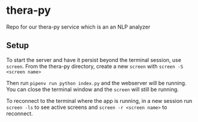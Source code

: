 # thera-py
Repo for our thera-py service which is an an NLP analyzer 


## Setup

To start the server and have it persist beyond the terminal session, use `screen`. 
From the thera-py directory, create a new `screen` with `screen -S <screen name>` 

Then run `pipenv run python index.py` and the webserver will be running. You can close the terminal window and the `screen` will still be running. 

To reconnect to the terminal where the app is running, in a new session run `screen -ls` to see active screens and `screen -r <screen name>` to reconnect. 
